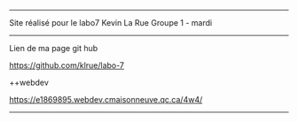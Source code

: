 
------------------------------------------------------------------------

Site réalisé pour le labo7
Kevin La Rue
Groupe 1 - mardi



-------------------------------------------------------------------------  

Lien de ma page git hub 

https://github.com/klrue/labo-7

++webdev

https://e1869895.webdev.cmaisonneuve.qc.ca/4w4/

-------------------------------------------------------------------------

